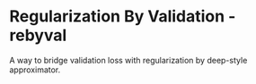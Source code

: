 # Regularization By Validation - rebyval
A way to bridge validation loss with regularization  by deep-style approximator.
